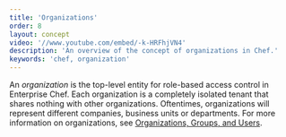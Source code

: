 ```yaml
---
title: 'Organizations'
order: 8
layout: concept
video: '//www.youtube.com/embed/-k-HRFhjVN4'
description: 'An overview of the concept of organizations in Chef.'
keywords: 'chef, organization'
---
```


An _organization_ is the top-level entity for role-based access control in Enterprise Chef. Each organization is a completely isolated tenant that shares nothing with other organizations. Oftentimes, organizations will represent different companies, business units or departments. For more information on organizations, see [Organizations, Groups, and Users](http://docs.opscode.com/server_orgs.html).